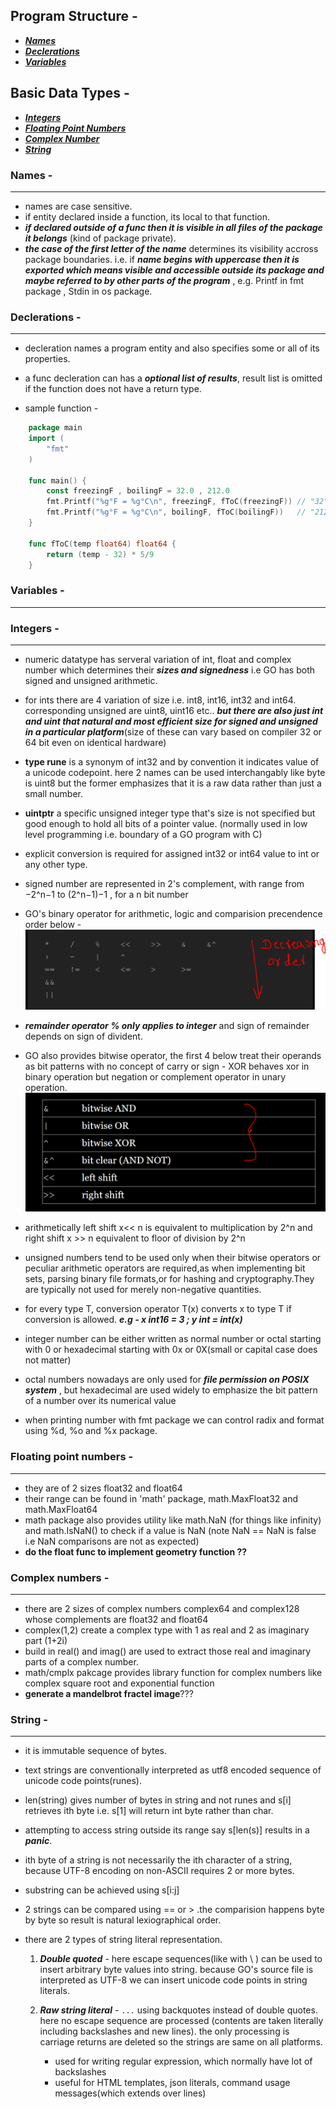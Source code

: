 ## Program Structure -  
   * ***[Names](#names--)*** 
   * ***[Declerations](#declerations--)***
   * ***[Variables](#variables--)***


## Basic Data Types -  
   * ***[Integers](#integers--)*** 
   * ***[Floating Point Numbers](#floating-point-numbers--)*** 
   * ***[Complex Number](#complex-number--)*** 
   * ***[String](#string--)*** 


### Names -
----------

- names are case sensitive.
- if entity declared inside a function, its local to that function.
- ***if declared outside of a func then it is visible in all files of the package it belongs*** (kind of package private).
- ***the case of the first letter of the name*** determines its visibility accross package boundaries. i.e. if ***name begins with uppercase then it is **exported** which means visible and accessible outside its package and maybe referred to by other parts of the program*** , e.g. Printf in fmt package , Stdin in os package.



### Declerations -
----------

- decleration names a program entity and also specifies some or all of its properties.
- a func decleration can has a ***optional list of results***, result list is omitted if the function does not have a return type.

- sample function -
```go
    package main
    import (
        "fmt"
    )

    func main() {
        const freezingF , boilingF = 32.0 , 212.0
        fmt.Printf("%g°F = %g°C\n", freezingF, fToC(freezingF)) // "32°F = 0°C"
        fmt.Printf("%g°F = %g°C\n", boilingF, fToC(boilingF))   // "212°F = 100°C"
    }

    func fToC(temp float64) float64 {
        return (temp - 32) * 5/9
    }
```


### Variables -
----------




 









### Integers -
----------


- numeric datatype has serveral variation of int, float and complex number which determines their ***sizes and signedness*** i.e GO has both signed and unsigned arithmetic.
- for ints there are 4 variation of size i.e. int8, int16, int32 and int64. corresponding unsigned are uint8, uint16 etc.. ***but there are also just int and uint that natural and most efficient size for signed and unsigned in a particular platform***(size of these can vary based on compiler 32 or 64 bit even on identical hardware) 
- **type rune** is a synonym of int32 and by convention it indicates value of a unicode codepoint. here 2 names can be used interchangably like byte is uint8 but the former emphasizes that it is a raw data rather than just a small number.
- **uintptr** a specific unsigned integer type that's size is not specified but good enough to hold all bits of a pointer value. (normally used in low level programming i.e. boundary of a GO program with C)
- explicit conversion is required for assigned int32 or int64 value to int or any other type.
- signed number are represented in 2's complement, with range from −2^n−1 to (2^n−1)−1 , for a n bit number
- GO's binary operator for arithmetic, logic and comparision precendence order below - 
![alt](/resources/images/Go_operator_precedence.PNG)

- ***remainder operator % only applies to integer*** and sign of remainder depends on sign of divident.
- GO also provides bitwise operator, the first 4 below treat their operands as bit patterns with no concept of carry or sign - XOR behaves xor in binary operation but negation or complement operator in unary operation. 
![alt](/resources/images/Go_bitwise_operator.PNG)


- arithmetically left shift x<< n is equivalent to multiplication by 2^n and right shift x >> n equivalent to floor of division by 2^n
- unsigned numbers tend to be used only when their bitwise operators or peculiar arithmetic operators are required,as when implementing bit sets, parsing binary file formats,or for hashing and cryptography.They are typically not used for merely non-negative quantities.

- for every type T, conversion operator T(x) converts x to type T if conversion is allowed. ***e.g -  x int16 = 3 ; y int = int(x)***
- integer number can be either written as normal number or octal starting with 0 or hexadecimal starting with 0x or 0X(small or capital case does not matter)
- octal numbers nowadays are only used for ***file permission on POSIX system*** , but hexadecimal are used widely to emphasize the bit pattern of a number over its numerical value
- when printing number with fmt package we can control radix and format using %d, %o and %x package.




### Floating point numbers -
----------

- they are of 2 sizes float32 and float64
- their range can be found in 'math' package, math.MaxFloat32 and math.MaxFloat64
- math package also provides utility like math.NaN (for things like infinity) and math.IsNaN() to check if a value is NaN (note NaN == NaN is false i.e NaN comparisons are not as expected)
- **do the float func to implement geometry function ??**


### Complex numbers -
----------

- there are 2 sizes of complex numbers complex64 and complex128 whose complements are float32 and float64
- complex(1,2) create a complex type with 1 as real and 2 as imaginary part (1+2i)
- build in real() and imag() are used to extract those real and imaginary parts of a complex number.
- math/cmplx pakcage provides library function for complex numbers like complex square root and exponential function
- **generate a mandelbrot fractel image**???


### String -
----------

- it is immutable sequence of bytes.
- text strings are conventionally interpreted as utf8 encoded sequence of unicode code points(runes).
- len(string) gives number of bytes in string and not runes and s[i] retrieves ith byte i.e. s[1] will return int byte rather than char.
- attempting to access string outside its range say s[len(s)] results in a ***panic***.
- ith byte of a string is not necessarily the ith character of a string, because UTF-8 encoding on non-ASCII requires 2 or more bytes.
- substring can be achieved using s[i:j]
- 2 strings can be compared using == or > .the comparision happens byte by byte so result is natural lexiographical order.
- there are 2 types of string literal representation.

   1. ***Double quoted*** -   here escape sequences(like with \ ) can be used to insert arbitrary byte values into string. because GO's source file is interpreted as UTF-8 we can insert unicode code points in string literals.

   2. ***Raw string literal*** - `...` using backquotes instead of double quotes.
   here no escape sequence are processed (contents are taken literally including backslashes and new lines). the only processing is carriage returns are deleted so the strings are same on all platforms.
   
      - used for writing regular expression, which normally have lot of backslashes
      - useful for HTML templates, json literals, command usage messages(which extends over lines)
